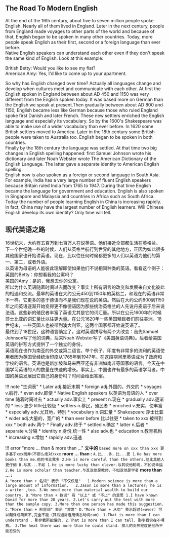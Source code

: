 The Road To Modern English
--------------------------

At the end of the 16th century, about five to seven million people spoke English. Nearly all of them lived in England. Later in the next century, people from England made voyages to other parts of the world and because of that, English began to be spoken in many other countries. Today, more people speak English as their first, second or a foreign language than ever before.  
Native English speakers can understand each other even if they don't speak the same kind of English. Look at this example:  

British Betty: Would you like to see my flat?  
American Amy: Yes, I'd like to come up to your apartment.  

So why has English changed over time? Actually all languages change and develop when cultures meet and communicate with each other. At first the English spoken in England between about AD 450 and 1150 was very different from the English spoken today. It was based more on German than the English we speak at present.Then gradually between about AD 800 and 1150, English became less like German because those who ruled England spoke first Danish and later French. These new settlers enriched the English language and especially its vocabulary. So by the 1600's Shakespeare was able to make use of a wider vocabulary than ever before. In 1620 some British settlers moved to America. Later in the 18th century some British people were taken to Australia too. English began to be spoken in both countries.  
Finally by the 18th century the language was settled. At that time two big changes in English spelling happened: first Samuel Johnson wrote his dictionary and later Noah Webster wrote The American Dictionary of the English Language. The latter gave a separate identity to American English spelling.  
English now is also spoken as a foreign or second language in South Asia. For example, India has a very large number of fluent English speakers because Britain ruled India from 1765 to 1947. During that time English became the language for government and education. English is also spoken in Singapore and Malaysia and countries in Africa such as South Africa. Today the number of people learning English in China is increasing rapidly. In fact, China may have the largest number of English learners. Will Chinese English develop its own identity? Only time will tell.  

现代英语之路
-----------
16世纪末，大约有五百万到七百万人在说英语。他们接近全部都生活在英格兰。下一个世纪晚一些的时候，人们从英格兰航行到世界的其他地方，正因为如此很多其他国家也开始讲英语。现在，比以往任何时候都更多的人们以英语为他们的第一、第二，或者外语。  
以英语为母语的人能彼此理解即使如果他们不说相同种类的英语。看看这个例子：  
英国的Betty：你想看我的公寓吗？  
美国的Amy：是的，我想去你的公寓。  
所以为什么英语随着时间过去而改变？事实上所有语言的改变和发展来自文化彼此的相遇和交流。最早的英语在大约公元450到1150年的英格兰，和现在的英语非常不一样。它更多的基于德语而不是我们现在说的英语。然后在大约公约800到1150年之间英语逐渐开始变得更不像德语因为那些统治英格兰的人先说丹麦语于后来说法语。这些新的殖民者丰富了英语尤其是它的词汇量。所以在公元1600年的时候莎士比亚的词汇量比以往更大量。在公元1620年一些英国殖民者们前往美洲。18世纪末，一些英国人也被带到澳大利亚。这两个国家都开始说英语了。  
最终到了18世纪，这种语言确定了。这时英语拼写有两个大改变：首先Samuel Johnson写了他的词典，后来Noah Webster写了《美国英语词典》。后者给美国英语的拼写方式提供了一个独立的身份。  
英语现在也作为南亚的外交或第二语言。举个例子，印度有非常多的流利的英语使用者因为英国曾经统治印度从1765年到1947年。在这段期间里英语成为了政府和学校的语言。英语也是新加坡和马来西亚还有非洲如南非等国家的语言。今天在中国学习英语的人的数量在快速的增长。事实上，中国也许有最多的英语学习者。中国的英语发展出它自己的身份吗？时间会给出答案。

!!! note "生词表"
    * Later adj.接近末期
    * foreign adj.外国的，外交的
    * voyages v.航行.
    * even adv.即使
    * Native English speakers 以英语为母语的人
    * over time 随着时间过去
    * actually adv.事实上
    * present n.现在
    * gradually adv.逐渐的
    * less 更少 little比较级
    * settlers n.移民，殖民者
    * enriched v.充实，使丰富
    * especially adv.尤其地，特别
    * vocabulary n.词汇量
    * Shakespeare 莎士比亚
    * wider adj.大量的，宽广的
    * than ever before 比以往更
    * taken to xxx 被带到xxx
    * both adv.两个
    * Finally adv.终于
    * settled v.确定
    * latter n.后者
    * separate v.分隔
    * identity n.身份,统一性
    * also adv.也
    * education n.教育机构
    * increasing v.增加
    * rapidly adv.迅速

!!! error "more ... than & more than ..."
    **文中的**
    ```
        based more on xxx than xxx
        更多基于xxx而非(不那么绝对)xxx
    ```
    **more ... than :**
    ```
        A.比...多，比...更
        1.He has more books than me.他的书比我多
        2.He is more careful than the others.他比其他人更仔细
        B.与其...不如
        1.He is more lucky than clever.与其说他聪明，不如说幸运
        2.He is more scholar than teacher.与其说他是教师，不如说他是学者
    ```
    **more than ... :**  
    ```
        A."more than + 名词" 表示 "不仅仅是"  
        1.Modern science is more than a large amount of information.  
        2.Jason is more than a lecturer; he is a writer ,too.
        3.We need more than material wealth to build our country.
        B."More than + 数词" 有 "以上" 或 "不止" 的意思
        1.I have known David for more than 20 years.
        2.Let's carry out the test with more than the sample copy.
        3.More than one person has made this suggestion.
        C."More than + 形容词" 表示 "非常"
        D."More than + 从句" 表示超过(=over) 可以翻译成简直不,完全不能（其后通常连用情态动词can）
        1.That is more than I can understand . 那非我所能懂的.
        2.That is more than I can tell. 那事我实在不明白。
        3.The heat there was more than he could stand. 那儿的炎热程度是他所不能忍受的
    ```
